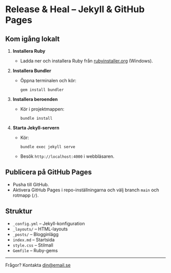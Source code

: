 # Release & Heal – Jekyll & GitHub Pages

## Kom igång lokalt

1. **Installera Ruby**

   - Ladda ner och installera Ruby från [rubyinstaller.org](https://rubyinstaller.org/) (Windows).

2. **Installera Bundler**

   - Öppna terminalen och kör:
     ```
     gem install bundler
     ```

3. **Installera beroenden**

   - Kör i projektmappen:
     ```
     bundle install
     ```

4. **Starta Jekyll-servern**
   - Kör:
     ```
     bundle exec jekyll serve
     ```
   - Besök `http://localhost:4000` i webbläsaren.

## Publicera på GitHub Pages

- Pusha till GitHub.
- Aktivera GitHub Pages i repo-inställningarna och välj branch `main` och rotmapp (`/`).

## Struktur

- `_config.yml` – Jekyll-konfiguration
- `_layouts/` – HTML-layouts
- `_posts/` – Blogginlägg
- `index.md` – Startsida
- `style.css` – Stilmall
- `Gemfile` – Ruby-gems

---

Frågor? Kontakta [din@email.se](mailto:din@email.se)

